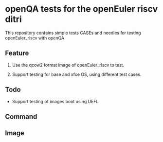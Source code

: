 # openQA tests for the openEuler riscv ditri

This repository contains simple tests CASEs and needles for testing openEuler_riscv with openQA.

## Feature

1. Use the qcow2 format image of openEuler_riscv to test.

2. Support testing for base and xfce OS, using different test cases.

## Todo

* Support testing of images boot using UEFI.

## Command



## Image

